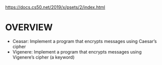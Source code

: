 https://docs.cs50.net/2019/x/psets/2/index.html

# OVERVIEW

* Ceasar: Implement a program that encrypts messages using Caesar’s cipher
* Vigenere: Implement a program that encrypts messages using Vigenere’s cipher (a keyword)
